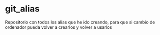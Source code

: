 # git_alias
Repositorio con todos los alias que he ido creando, para que si cambio de ordenador pueda volver a crearlos y volver a usarlos
